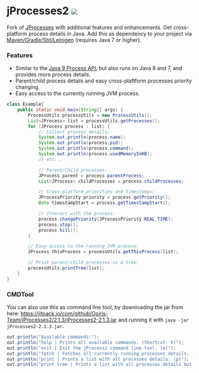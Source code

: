 # jProcesses2 [![](https://jitpack.io/v/Osiris-Team/jProcesses2.svg)](https://jitpack.io/#Osiris-Team/jProcesses2)
Fork of [JProcesses](https://github.com/profesorfalken/jProcesses) with additional features and enhancements. Get cross-platform process details in Java.
Add this as dependency to your project via [Maven/Gradle/Sbt/Leinigen](https://jitpack.io/#Osiris-Team/jProcesses2/LATEST) (requires Java 7 or higher).

### Features
- Similar to the [Java 9 Process API](https://docs.oracle.com/javase/9/docs/api/java/lang/Process.html), but also runs on Java 8 and 7, and provides more process details.
- Parent/child process details and easy cross-plaftform processes priority changing.
- Easy access to the currently running JVM process.
```java
class Example{
    public static void main(String[] args) {
        ProcessUtils processUtils = new ProcessUtils();
        List<JProcess> list = processUtils.getProcesses();
        for (JProcess process : list) {
            // Collect process details:
            System.out.println(process.name);
            System.out.println(process.pid);
            System.out.println(process.command);
            System.out.println(process.usedMemoryInKB);
            // etc...

            // Parent/Child processes:
            JProcess parent = process.parentProcess;
            List<JProcess> childProcesses = process.childProcesses;

            // Cross-platform priorities and timestamps: 
            JProcessPriority priority = process.getPriority();
            Date timestampStart = process.getTimestampStart();

            // Interact with the process:
            process.changePriority(JProcessPriority.REAL_TIME);
            process.stop();
            process.kill();
        }

        // Easy access to the running JVM process:
        JProcess thisProcess = processUtils.getThisProcess(list);

        // Print parent/child processes in a tree:
        processUtils.printTree(list);
    }
}
```
### CMDTool
You can also use this as command line tool, by downloading the jar from here: https://jitpack.io/com/github/Osiris-Team/jProcesses2/2.1.3/jProcesses2-2.1.3.jar 
and running it with `java -jar jProcesses2-2.1.3.jar`.
```java
out.println("Available commands:");
out.println("help | Prints all available commands. (Shortcut: h)");
out.println("exit | Exit the jProcess2 command line tool. (e)");
out.println("fetch | Fetches all currently running processes details. (f)");
out.println("print | Prints a list with all processes details. (p)");
out.println("print tree | Prints a list with all processes details but also their parent/child relations. (pt)");
```
